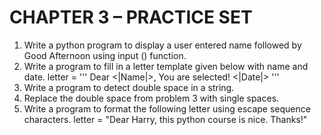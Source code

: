 # CHAPTER 3 – PRACTICE SET

1. Write a python program to display a user entered name followed by Good 
Afternoon using input () function.
2. Write a program to fill in a letter template given below with name and date.
letter = ''' 
Dear <|Name|>,
You are selected!
<|Date|>
'''
3. Write a program to detect double space in a string.
4. Replace the double space from problem 3 with single spaces.
5. Write a program to format the following letter using escape sequence 
characters.
letter = "Dear Harry, this python course is nice. Thanks!"
